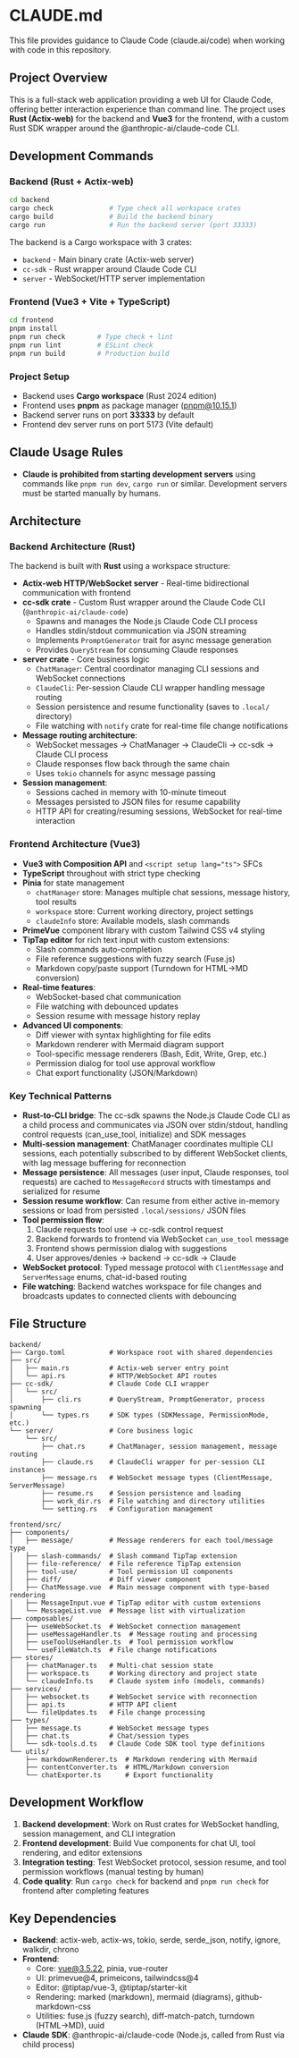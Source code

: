 # CLAUDE.md

This file provides guidance to Claude Code (claude.ai/code) when working with code in this repository.

## Project Overview

This is a full-stack web application providing a web UI for Claude Code, offering better interaction experience than command line. The project uses **Rust (Actix-web)** for the backend and **Vue3** for the frontend, with a custom Rust SDK wrapper around the @anthropic-ai/claude-code CLI.

## Development Commands

### Backend (Rust + Actix-web)

```bash
cd backend
cargo check              # Type check all workspace crates
cargo build              # Build the backend binary
cargo run                # Run the backend server (port 33333)
```

The backend is a Cargo workspace with 3 crates:
- `backend` - Main binary crate (Actix-web server)
- `cc-sdk` - Rust wrapper around Claude Code CLI
- `server` - WebSocket/HTTP server implementation

### Frontend (Vue3 + Vite + TypeScript)

```bash
cd frontend
pnpm install
pnpm run check        # Type check + lint
pnpm run lint         # ESLint check
pnpm run build        # Production build
```

### Project Setup

- Backend uses **Cargo workspace** (Rust 2024 edition)
- Frontend uses **pnpm** as package manager (pnpm@10.15.1)
- Backend server runs on port **33333** by default
- Frontend dev server runs on port 5173 (Vite default)

## Claude Usage Rules

- **Claude is prohibited from starting development servers** using commands like `pnpm run dev`, `cargo run` or similar. Development servers must be started manually by humans.

## Architecture

### Backend Architecture (Rust)

The backend is built with **Rust** using a workspace structure:

- **Actix-web HTTP/WebSocket server** - Real-time bidirectional communication with frontend
- **cc-sdk crate** - Custom Rust wrapper around the Claude Code CLI (`@anthropic-ai/claude-code`)
  - Spawns and manages the Node.js Claude Code CLI process
  - Handles stdin/stdout communication via JSON streaming
  - Implements `PromptGenerator` trait for async message generation
  - Provides `QueryStream` for consuming Claude responses
- **server crate** - Core business logic
  - `ChatManager`: Central coordinator managing CLI sessions and WebSocket connections
  - `ClaudeCli`: Per-session Claude CLI wrapper handling message routing
  - Session persistence and resume functionality (saves to `.local/` directory)
  - File watching with `notify` crate for real-time file change notifications
- **Message routing architecture**:
  - WebSocket messages → ChatManager → ClaudeCli → cc-sdk → Claude CLI process
  - Claude responses flow back through the same chain
  - Uses `tokio` channels for async message passing
- **Session management**:
  - Sessions cached in memory with 10-minute timeout
  - Messages persisted to JSON files for resume capability
  - HTTP API for creating/resuming sessions, WebSocket for real-time interaction

### Frontend Architecture (Vue3)

- **Vue3 with Composition API** and `<script setup lang="ts">` SFCs
- **TypeScript** throughout with strict type checking
- **Pinia** for state management
  - `chatManager` store: Manages multiple chat sessions, message history, tool results
  - `workspace` store: Current working directory, project settings
  - `claudeInfo` store: Available models, slash commands
- **PrimeVue** component library with custom Tailwind CSS v4 styling
- **TipTap editor** for rich text input with custom extensions:
  - Slash commands auto-completion
  - File reference suggestions with fuzzy search (Fuse.js)
  - Markdown copy/paste support (Turndown for HTML→MD conversion)
- **Real-time features**:
  - WebSocket-based chat communication
  - File watching with debounced updates
  - Session resume with message history replay
- **Advanced UI components**:
  - Diff viewer with syntax highlighting for file edits
  - Markdown renderer with Mermaid diagram support
  - Tool-specific message renderers (Bash, Edit, Write, Grep, etc.)
  - Permission dialog for tool use approval workflow
  - Chat export functionality (JSON/Markdown)

### Key Technical Patterns

- **Rust-to-CLI bridge**: The cc-sdk spawns the Node.js Claude Code CLI as a child process and communicates via JSON over stdin/stdout, handling control requests (can_use_tool, initialize) and SDK messages
- **Multi-session management**: ChatManager coordinates multiple CLI sessions, each potentially subscribed to by different WebSocket clients, with lag message buffering for reconnection
- **Message persistence**: All messages (user input, Claude responses, tool requests) are cached to `MessageRecord` structs with timestamps and serialized for resume
- **Session resume workflow**: Can resume from either active in-memory sessions or load from persisted `.local/sessions/` JSON files
- **Tool permission flow**:
  1. Claude requests tool use → cc-sdk control request
  2. Backend forwards to frontend via WebSocket `can_use_tool` message
  3. Frontend shows permission dialog with suggestions
  4. User approves/denies → backend → cc-sdk → Claude
- **WebSocket protocol**: Typed message protocol with `ClientMessage` and `ServerMessage` enums, chat-id-based routing
- **File watching**: Backend watches workspace for file changes and broadcasts updates to connected clients with debouncing

## File Structure

```
backend/
├── Cargo.toml           # Workspace root with shared dependencies
├── src/
│   ├── main.rs          # Actix-web server entry point
│   └── api.rs           # HTTP/WebSocket API routes
├── cc-sdk/              # Claude Code CLI wrapper
│   └── src/
│       ├── cli.rs       # QueryStream, PromptGenerator, process spawning
│       └── types.rs     # SDK types (SDKMessage, PermissionMode, etc.)
└── server/              # Core business logic
    └── src/
        ├── chat.rs      # ChatManager, session management, message routing
        ├── claude.rs    # ClaudeCli wrapper for per-session CLI instances
        ├── message.rs   # WebSocket message types (ClientMessage, ServerMessage)
        ├── resume.rs    # Session persistence and loading
        ├── work_dir.rs  # File watching and directory utilities
        └── setting.rs   # Configuration management

frontend/src/
├── components/
│   ├── message/         # Message renderers for each tool/message type
│   ├── slash-commands/  # Slash command TipTap extension
│   ├── file-reference/  # File reference TipTap extension
│   ├── tool-use/        # Tool permission UI components
│   ├── diff/            # Diff viewer component
│   ├── ChatMessage.vue  # Main message component with type-based rendering
│   ├── MessageInput.vue # TipTap editor with custom extensions
│   └── MessageList.vue  # Message list with virtualization
├── composables/
│   ├── useWebSocket.ts  # WebSocket connection management
│   ├── useMessageHandler.ts  # Message routing and processing
│   ├── useToolUseHandler.ts  # Tool permission workflow
│   └── useFileWatch.ts  # File change notifications
├── stores/
│   ├── chatManager.ts   # Multi-chat session state
│   ├── workspace.ts     # Working directory and project state
│   └── claudeInfo.ts    # Claude system info (models, commands)
├── services/
│   ├── websocket.ts     # WebSocket service with reconnection
│   ├── api.ts           # HTTP API client
│   └── fileUpdates.ts   # File change processing
├── types/
│   ├── message.ts       # WebSocket message types
│   ├── chat.ts          # Chat/session types
│   └── sdk-tools.d.ts   # Claude Code SDK tool type definitions
└── utils/
    ├── markdownRenderer.ts  # Markdown rendering with Mermaid
    ├── contentConverter.ts  # HTML/Markdown conversion
    └── chatExporter.ts      # Export functionality
```

## Development Workflow

1. **Backend development**: Work on Rust crates for WebSocket handling, session management, and CLI integration
2. **Frontend development**: Build Vue components for chat UI, tool rendering, and editor extensions
3. **Integration testing**: Test WebSocket protocol, session resume, and tool permission workflows (manual testing by human)
4. **Code quality**: Run `cargo check` for backend and `pnpm run check` for frontend after completing features

## Key Dependencies

- **Backend**: actix-web, actix-ws, tokio, serde, serde_json, notify, ignore, walkdir, chrono
- **Frontend**:
  - Core: vue@3.5.22, pinia, vue-router
  - UI: primevue@4, primeicons, tailwindcss@4
  - Editor: @tiptap/vue-3, @tiptap/starter-kit
  - Rendering: marked (markdown), mermaid (diagrams), github-markdown-css
  - Utilities: fuse.js (fuzzy search), diff-match-patch, turndown (HTML→MD), uuid
- **Claude SDK**: @anthropic-ai/claude-code (Node.js, called from Rust via child process)
